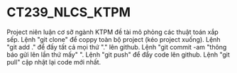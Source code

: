 # CT239_NLCS_KTPM
Project niên luận cơ sỡ ngành KTPM đề tài mô phỏng các thuật toán xắp sếp.
Lệnh "git clone" để coppy toàn bộ project (kéo project xuống).
Lệnh "git add ." để đấy tất cả mọi thứ "." lên github.
Lệnh "git commit -am "thông báo gửi lên lần thứ mấy" ".
Lệnh "git push" để đẩy code lên github.
Lệnh "git pull" cập nhật lại code mới nhất.
